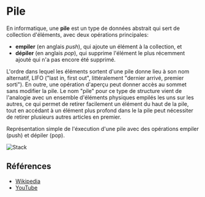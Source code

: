 # Pile

En informatique, une **pile** est un type de données abstrait
qui sert de collection d'éléments, avec deux opérations principales:

* **empiler** (en anglais *push*), qui ajoute un élément à la collection, et
* **dépiler** (en anglais *pop*), qui supprime l'élément le plus récemment
ajouté qui n'a pas encore été supprimé.

L'ordre dans lequel les éléments sortent d'une pile donne
lieu à son nom alternatif, LIFO ("last in, first out",
littéralement "dernier arrivé, premier sorti"). En outre,
une opération d'aperçu peut donner accès au sommet sans
modifier la pile. Le nom "pile" pour ce type de structure
vient de l'analogie avec un ensemble d'éléments physiques empilés
les uns sur les autres, ce qui permet de retirer facilement un
élément du haut de la pile, tout en accédant à un élément plus
profond dans le la pile peut nécessiter de retirer plusieurs
autres articles en premier.

Représentation simple de l'éxecution d'une pile avec des opérations empiler (push) et dépiler (pop).

![Stack](https://upload.wikimedia.org/wikipedia/commons/b/b4/Lifo_stack.png)

## Références

- [Wikipedia](https://fr.wikipedia.org/wiki/Pile_(informatique))
- [YouTube](https://www.youtube.com/watch?v=wjI1WNcIntg&list=PLLXdhg_r2hKA7DPDsunoDZ-Z769jWn4R8&index=3&)
